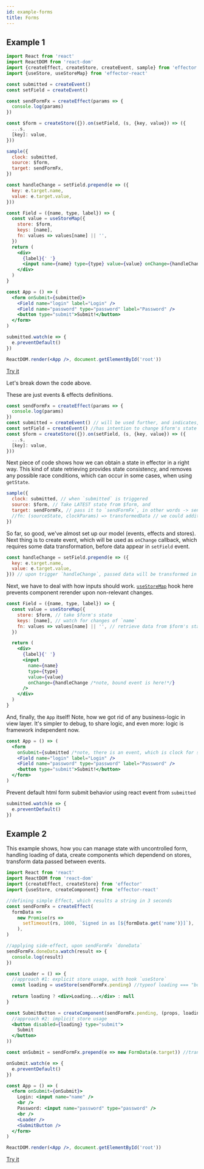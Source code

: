 ```yaml
---
id: example-forms
title: Forms
---
```


## Example 1

```jsx
import React from 'react'
import ReactDOM from 'react-dom'
import {createEffect, createStore, createEvent, sample} from 'effector'
import {useStore, useStoreMap} from 'effector-react'

const submitted = createEvent()
const setField = createEvent()

const sendFormFx = createEffect(params => {
  console.log(params)
})

const $form = createStore({}).on(setField, (s, {key, value}) => ({
  ...s,
  [key]: value,
}))

sample({
  clock: submitted,
  source: $form,
  target: sendFormFx,
})

const handleChange = setField.prepend(e => ({
  key: e.target.name,
  value: e.target.value,
}))

const Field = ({name, type, label}) => {
  const value = useStoreMap({
    store: $form,
    keys: [name],
    fn: values => values[name] || '',
  })
  return (
    <div>
      {label}{' '}
      <input name={name} type={type} value={value} onChange={handleChange} />
    </div>
  )
}

const App = () => (
  <form onSubmit={submitted}>
    <Field name="login" label="Login" />
    <Field name="password" type="password" label="Password" />
    <button type="submit">Submit!</button>
  </form>
)

submitted.watch(e => {
  e.preventDefault()
})

ReactDOM.render(<App />, document.getElementById('root'))
```

[Try it](https://share.effector.dev/G2WBDwZP)

Let's break down the code above.

These are just events & effects definitions.

```js
const sendFormFx = createEffect(params => {
  console.log(params)
})
const submitted = createEvent() // will be used further, and indicates, we have an intention to submit form
const setField = createEvent() //has intention to change $form's state in a way, defined in reducer further
const $form = createStore({}).on(setField, (s, {key, value}) => ({
  ...s,
  [key]: value,
}))
```

Next piece of code shows how we can obtain a state in effector in a right way. This kind of state retrieving provides state consistency, and removes any possible race conditions, which can occur in some cases, when using `getState`.

```js
sample({
  clock: submitted, // when `submitted` is triggered
  source: $form, // Take LATEST state from $form, and
  target: sendFormFx, // pass it to `sendFormFx`, in other words -> sendFormFx(state)
  //fn: (sourceState, clockParams) => transformedData // we could additionally transform data here, but if we need just pass source's value, we may omit this property
})
```

So far, so good, we've almost set up our model (events, effects and stores). Next thing is to create event, which will be used as `onChange` callback, which requires some data transformation, before data appear in `setField` event.

```js
const handleChange = setField.prepend(e => ({
  key: e.target.name,
  value: e.target.value,
})) // upon trigger `handleChange`, passed data will be transformed in a way, described in function above, and returning value will be passed to original `setField` event.
```

Next, we have to deal with how inputs should work. [`useStoreMap`](/api/effector-react/useStoreMap.md) hook here prevents component rerender upon non-relevant changes.

```jsx
const Field = ({name, type, label}) => {
  const value = useStoreMap({
    store: $form, // take $form's state
    keys: [name], // watch for changes of `name`
    fn: values => values[name] || '', // retrieve data from $form's state in this way (note: there will be an error, if undefined is returned)
  })

  return (
    <div>
      {label}{' '}
      <input
        name={name}
        type={type}
        value={value}
        onChange={handleChange /*note, bound event is here!*/}
      />
    </div>
  )
}
```

And, finally, the `App` itself! Note, how we got rid of any business-logic in view layer. It's simpler to debug, to share logic, and even more: logic is framework independent now.

```jsx
const App = () => (
  <form
    onSubmit={submitted /*note, there is an event, which is clock for sample*/}>
    <Field name="login" label="Login" />
    <Field name="password" type="password" label="Password" />
    <button type="submit">Submit!</button>
  </form>
)
```

Prevent default html form submit behavior using react event from `submitted`

```js
submitted.watch(e => {
  e.preventDefault()
})
```

## Example 2

This example shows, how you can manage state with uncontrolled form, handling loading of data, create components which dependend on stores, transform data passed between events.

```jsx
import React from 'react'
import ReactDOM from 'react-dom'
import {createEffect, createStore} from 'effector'
import {useStore, createComponent} from 'effector-react'

//defining simple Effect, which results a string in 3 seconds
const sendFormFx = createEffect(
  formData =>
    new Promise(rs =>
      setTimeout(rs, 1000, `Signed in as [${formData.get('name')}]`),
    ),
)

//applying side-effect, upon sendFormFx `doneData`
sendFormFx.doneData.watch(result => {
  console.log(result)
})

const Loader = () => {
  //approach #1: explicit store usage, with hook `useStore`
  const loading = useStore(sendFormFx.pending) //typeof loading === "boolean"
  
  return loading ? <div>Loading...</div> : null
}

const SubmitButton = createComponent(sendFormFx.pending, (props, loading) => (
  //approach #2: implicit store usage
  <button disabled={loading} type="submit">
    Submit
  </button>
))

const onSubmit = sendFormFx.prepend(e => new FormData(e.target)) //transforming upcoming data, from DOM Event to FormData

onSubmit.watch(e => {
  e.preventDefault()
})

const App = () => (
  <form onSubmit={onSubmit}>
    Login: <input name="name" />
    <br />
    Password: <input name="password" type="password" />
    <br />
    <Loader />
    <SubmitButton />
  </form>
)

ReactDOM.render(<App />, document.getElementById('root'))
```

[Try it](https://share.effector.dev/yhE6HfCt)
